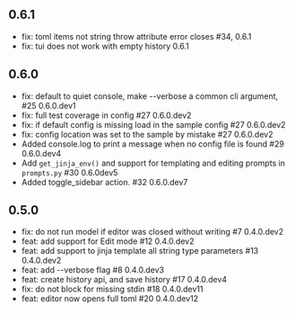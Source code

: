 ## 0.6.1

- fix: toml items not string throw attribute error closes #34, 0.6.1
- fix: tui does not work with empty history 0.6.1

## 0.6.0

- fix: default to quiet console, make --verbose a common cli argument, #25 0.6.0.dev1
- fix: full test coverage in config #27 0.6.0.dev2
- fix: if default config is missing load in the sample config #27 0.6.0.dev2
- fix: config location was set to the sample by mistake #27 0.6.0.dev2
- Added console.log to print a message when no config file is
  found #29 0.6.0.dev4
- Add `get_jinja_env()` and support for templating and editing prompts in
  `prompts.py` #30 0.6.0dev5
- Added toggle_sidebar action. #32 0.6.0.dev7

## 0.5.0

- fix: do not run model if editor was closed without writing #7 0.4.0.dev2
- feat: add support for Edit mode #12 0.4.0.dev2
- feat: add support to jinja template all string type parameters #13 0.4.0.dev2
- feat: add --verbose flag #8 0.4.0.dev3
- feat: create history api, and save history #17 0.4.0.dev4
- fix: do not block for missing stdin #18 0.4.0.dev11
- feat: editor now opens full toml #20 0.4.0.dev12
